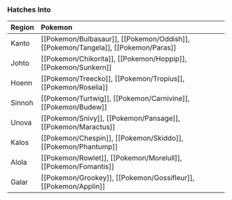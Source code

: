 ### Hatches Into
Region | Pokemon
:--- | :---
Kanto | [[Pokemon/Bulbasaur]], [[Pokemon/Oddish]], [[Pokemon/Tangela]], [[Pokemon/Paras]]
Johto | [[Pokemon/Chikorita]], [[Pokemon/Hoppip]], [[Pokemon/Sunkern]]
Hoenn | [[Pokemon/Treecko]], [[Pokemon/Tropius]], [[Pokemon/Roselia]]
Sinnoh | [[Pokemon/Turtwig]], [[Pokemon/Carnivine]], [[Pokemon/Budew]]
Unova | [[Pokemon/Snivy]], [[Pokemon/Pansage]], [[Pokemon/Maractus]]
Kalos | [[Pokemon/Chespin]], [[Pokemon/Skiddo]], [[Pokemon/Phantump]]
Alola | [[Pokemon/Rowlet]], [[Pokemon/Morelull]], [[Pokemon/Fomantis]]
Galar | [[Pokemon/Grookey]], [[Pokemon/Gossifleur]], [[Pokemon/Applin]]